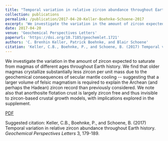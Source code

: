 ```yaml
---
title: "Temporal variation in relative zircon abundance throughout Earth history"
collection: publications
permalink: /publication/2017-04-20-Keller-Boehnke-Schoene-2017
excerpt: 'We investigate the variation in the amount of zircon expected to saturate from magmas of different ages throughout Earth history. We find that older magmas crystallize substantially less zircon per unit mass due to the geochemical consequences of secular mantle cooling  -- suggesting that a larger volume of felsic magmatism is required to explain the Archean (and perhaps the Hadean) zircon record than previously considered. We note also that anorthosite flotation crust is largely zircon free and thus invisible to zircon-based crustal growth models, with implications explored in the supplement.'
date: 2017-04-20
venue: 'Geochemical Perspectives Letters'
paperurl: 'https://doi.org/10.7185/geochemlet.1721'
authors: 'C. Brenhin Keller, Patrick Boehnke, and Blair Schoene'
citation: 'Keller, C.B., Boehnke, P., and Schoene, B. (2017) Temporal variation in relative zircon abundance throughout Earth history. <i>Geochemical Perspectives Letters</i> 3, 179-189.'
---
```

We investigate the variation in the amount of zircon expected to saturate from magmas of different ages throughout Earth history. We find that older magmas crystallize substantially less zircon per unit mass due to the geochemical consequences of secular mantle cooling  -- suggesting that a larger volume of felsic magmatism is required to explain the Archean (and perhaps the Hadean) zircon record than previously considered. We note also that anorthosite flotation crust is largely zircon free and thus invisible to zircon-based crustal growth models, with implications explored in the supplement.


<a href='http://brenhinkeller.github.io/files/KBS2017.pdf'>PDF</a>

Suggested citation: Keller, C.B., Boehnke, P., and Schoene, B. (2017) Temporal variation in relative zircon abundance throughout Earth history. <i>Geochemical Perspectives Letters</i> 3, 179-189.